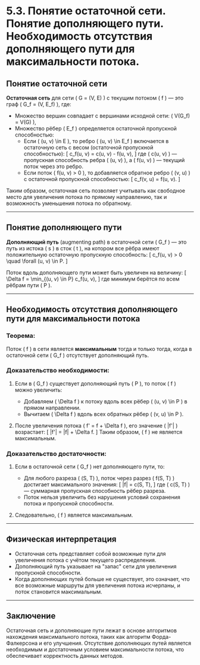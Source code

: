 # 5.3. Понятие остаточной сети. Понятие дополняющего пути. Необходимость отсутствия дополняющего пути для максимальности потока.

## Понятие остаточной сети

**Остаточная сеть** для сети \( G = (V, E) \) с текущим потоком \( f \) — это граф \( G_f = (V, E_f) \), где:
- Множество вершин совпадает с вершинами исходной сети: \( V(G_f) = V(G) \),
- Множество рёбер \( E_f \) определяется остаточной пропускной способностью:
  - Если \( (u, v) \in E \), то ребро \( (u, v) \in E_f \) включается в остаточную сеть с весом (остаточной пропускной способностью):
    \[
    c_f(u, v) = c(u, v) - f(u, v),
    \]
    где \( c(u, v) \) — пропускная способность ребра \( (u, v) \), а \( f(u, v) \) — текущий поток через это ребро.
  - Если поток \( f(u, v) > 0 \), то добавляется обратное ребро \( (v, u) \) с остаточной пропускной способностью:
    \[
    c_f(v, u) = f(u, v).
    \]

Таким образом, остаточная сеть позволяет учитывать как свободное место для увеличения потока по прямому направлению, так и возможность уменьшения потока по обратному.

---

## Понятие дополняющего пути

**Дополняющий путь** (augmenting path) в остаточной сети \( G_f \) — это путь из истока \( s \) в сток \( t \), на котором все рёбра имеют положительную остаточную пропускную способность:
\[
c_f(u, v) > 0 \quad \forall (u, v) \in P.
\]

Поток вдоль дополняющего пути может быть увеличен на величину:
\[
\Delta f = \min_{(u, v) \in P} c_f(u, v),
\]
где минимум берётся по всем рёбрам пути \( P \).

---

## Необходимость отсутствия дополняющего пути для максимальности потока

### Теорема:
Поток \( f \) в сети является **максимальным** тогда и только тогда, когда в остаточной сети \( G_f \) отсутствует дополняющий путь.

### Доказательство необходимости:

1. Если в \( G_f \) существует дополняющий путь \( P \), то поток \( f \) можно увеличить:
   - Добавляем \( \Delta f \) к потоку вдоль всех рёбер \( (u, v) \in P \) в прямом направлении.
   - Вычитаем \( \Delta f \) вдоль всех обратных рёбер \( (v, u) \in P \).

2. После увеличения потока \( f' = f + \Delta f \), его значение \( |f'| \) возрастает:
   \[
   |f'| = |f| + \Delta f.
   \]
   Таким образом, \( f \) не является максимальным.

### Доказательство достаточности:

1. Если в остаточной сети \( G_f \) нет дополняющего пути, то:
   - Для любого разреза \( (S, T) \), поток через разрез \( f(S, T) \) достигает максимального значения:
     \[
     |f| = c(S, T),
     \]
     где \( c(S, T) \) — суммарная пропускная способность рёбер разреза.
   - Поток нельзя увеличить без нарушения условий сохранения потока и пропускной способности.

2. Следовательно, \( f \) является максимальным.

---

## Физическая интерпретация

- Остаточная сеть представляет собой возможные пути для увеличения потока с учётом текущего распределения.
- Дополняющий путь указывает на "запас" сети для увеличения пропускной способности.
- Когда дополняющих путей больше не существует, это означает, что все возможные маршруты для увеличения потока исчерпаны, и поток становится максимальным.

---

## Заключение

Остаточная сеть и дополняющие пути лежат в основе алгоритмов нахождения максимального потока, таких как алгоритм Форда-Фалкерсона и его улучшения. Отсутствие дополняющих путей является необходимым и достаточным условием максимальности потока, что обеспечивает корректность данных методов.
